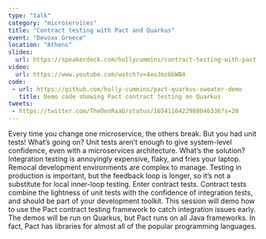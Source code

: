 ```yaml
---
type: "talk"
category: "microservices"
title: "Contract testing with Pact and Quarkus"
event: "Devoxx Greece"
location: "Athens"
slides:
  url: https://speakerdeck.com/hollycummins/contract-testing-with-pact-and-quarkus
video:
  url: https://www.youtube.com/watch?v=4xoJmz6bWB4
code: 
 - url: https://github.com/holly-cummins/pact-quarkus-sweater-demo
   title: Demo code showing Pact contract testing on Quarkus
tweets:
 - https://twitter.com/TheDonRaab/status/1654116422988046336?s=20
---
```

Every time you change one microservice, the others break. But you had unit tests! 
What’s going on? Unit tests aren’t enough to give system-level confidence, even with a microservices architecture. 
What’s the solution? Integration testing is annoyingly expensive, flaky, and fries your laptop. 
Remocal development environments are complex to manage. 
Testing in production is important, but the feedback loop is longer, so it’s not a substitute for local inner-loop testing. 
Enter contract tests. Contract tests combine the lightness of unit tests with the confidence of integration tests, and should be part of your development toolkit. 
This session will demo how to use the Pact contract testing framework to catch integration issues early. 
The demos will be run on Quarkus, but Pact runs on all Java frameworks. In fact, Pact has libraries for almost all of the popular programming languages.